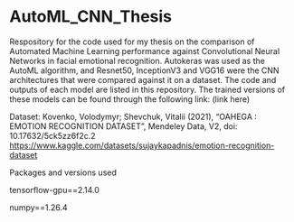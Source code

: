 # AutoML_CNN_Thesis
Respository for the code used for my thesis on the comparison of Automated Machine Learning performance against Convolutional Neural Networks in facial emotional recognition.
Autokeras was used as the AutoML algorithm, and Resnet50, InceptionV3 and VGG16 were the CNN architectures that were compared against it on a dataset.
The code and outputs of each model are listed in this repository.
The trained versions of these models can be found through the following link: (link here)

Dataset: Kovenko, Volodymyr; Shevchuk, Vitalii (2021), “OAHEGA : EMOTION RECOGNITION DATASET”, Mendeley Data, V2, doi: 10.17632/5ck5zz6f2c.2
https://www.kaggle.com/datasets/sujaykapadnis/emotion-recognition-dataset

Packages and versions used

tensorflow-gpu==2.14.0 

numpy==1.26.4
